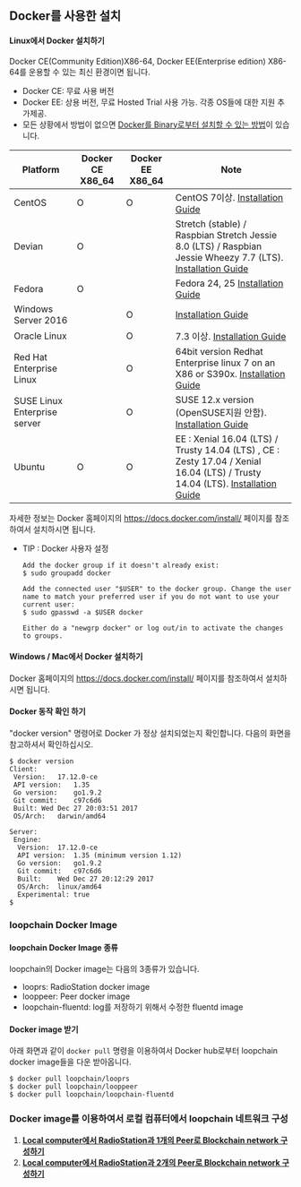 ## Docker를 사용한 설치

####  Linux에서 Docker 설치하기
Docker CE(Community Edition)X86-64, Docker EE(Enterprise edition) X86-64를 운용할 수 있는 최신 환경이면 됩니다.

* Docker CE: 무료 사용 버전
* Docker EE: 상용 버전, 무료 Hosted Trial 사용 가능. 각종 OS들에 대한 지원 추가제공.
* 모든 상황에서 방법이 없으면 [Docker를 Binary로부터 설치할 수 있는 방법](https://docs.docker.com/install/linux/docker-ce/binaries/)이 있습니다.

|Platform|Docker CE X86_64|Docker EE X86_64|Note |
|----|----|----|----|
|CentOS|O|O| CentOS 7이상. [Installation Guide](https://docs.docker.com/install/linux/centos/) |
|Devian|O||Stretch (stable) / Raspbian Stretch Jessie 8.0 (LTS) / Raspbian Jessie Wheezy 7.7 (LTS). [Installation Guide](https://docs.docker.com/install/linux/docker-ce/debian/) |
|Fedora|O||Fedora 24, 25 [Installation Guide](https://docs.docker.com/install/linux/docker-ce/fedora/) |
|Windows Server 2016||O| [Installation Guide](https://docs.docker.com/install/windows/docker-ee/) |
|Oracle Linux||O| 7.3 이상. [Installation Guide](https://docs.docker.com/install/linux/docker-ee/oracle/) |
|Red Hat Enterprise Linux||O|64bit version Redhat Enterprise linux 7 on an X86 or S390x. [Installation Guide](https://docs.docker.com/install/linux/docker-ee/rhel/) |
|SUSE Linux Enterprise server||O|SUSE 12.x version (OpenSUSE지원 안함). [Installation Guide](https://docs.docker.com/install/linux/docker-ee/suse/) |
|Ubuntu|O|O| EE : Xenial 16.04 (LTS) / Trusty 14.04 (LTS) , CE : Zesty 17.04 / Xenial 16.04 (LTS) / Trusty 14.04 (LTS). [Installation Guide](https://docs.docker.com/install/linux/ubuntu/)|

자세한 정보는 Docker 홈페이지의 <https://docs.docker.com/install/> 페이지를 참조하여서 설치하시면 됩니다.

* TIP : Docker 사용자 설정

  ```
  Add the docker group if it doesn't already exist:
  $ sudo groupadd docker

  Add the connected user "$USER" to the docker group. Change the user name to match your preferred user if you do not want to use your current user:
  $ sudo gpasswd -a $USER docker

  Either do a "newgrp docker" or log out/in to activate the changes to groups.
  ```

#### Windows / Mac에서 Docker 설치하기

Docker 홈페이지의 <https://docs.docker.com/install/> 페이지를 참조하여서 설치하시면 됩니다.


#### Docker 동작 확인 하기

 "docker version" 명령어로 Docker 가 정상 설치되었는지 확인합니다.  다음의 화면을 참고하셔서 확인하십시오.
```
$ docker version
Client:
 Version:	17.12.0-ce
 API version:	1.35
 Go version:	go1.9.2
 Git commit:	c97c6d6
 Built:	Wed Dec 27 20:03:51 2017
 OS/Arch:	darwin/amd64

Server:
 Engine:
  Version:	17.12.0-ce
  API version:	1.35 (minimum version 1.12)
  Go version:	go1.9.2
  Git commit:	c97c6d6
  Built:	Wed Dec 27 20:12:29 2017
  OS/Arch:	linux/amd64
  Experimental:	true
$
```

### loopchain Docker Image

#### loopchain Docker Image 종류

loopchain의 Docker image는 다음의 3종류가 있습니다.

* looprs: RadioStation docker image
* looppeer: Peer docker image
* loopchain-fluentd: log를 저장하기 위해서 수정한 fluentd image

#### Docker image 받기

아래 화면과 같이 ```docker pull``` 명령을 이용하여서 Docker hub로부터 loopchain docker image들을 다운 받아옵니다.

```
$ docker pull loopchain/looprs
$ docker pull loopchain/looppeer
$ docker pull loopchain/loopchain-fluentd
```


### Docker image를 이용하여서 로컬 컴퓨터에서 loopchain 네트워크 구성
1. [**Local computer에서 RadioStation과 1개의 Peer로 Blockchain network 구성하기**](./Tutorial_1R1P.md)
2. [**Local computer에서 RadioStation과 2개의 Peer로 Blockchain network 구성하기**](./Tutorial_1R2P.md)
